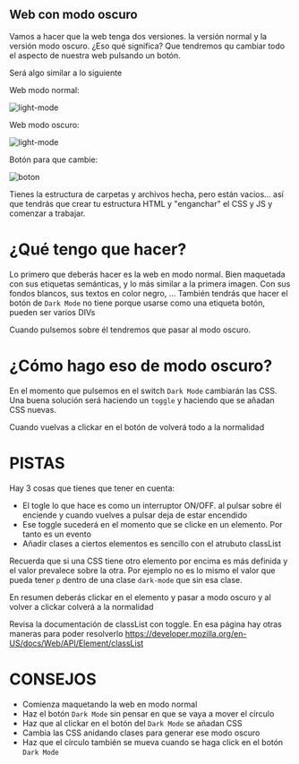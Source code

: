 ## Web con modo oscuro 
Vamos a hacer que la web tenga dos versiones. la versión normal y la versión modo oscuro. ¿Eso qué significa? Que tendremos qu cambiar todo el aspecto de nuestra web pulsando un botón.

Será algo similar a lo siguiente

Web modo normal:

![light-mode](./assets/light-mode.png)

Web modo oscuro:

![light-mode](./assets/dark-mode.png)

Botón para que cambie:

![boton](./assets/boton.png)

Tienes la estructura de carpetas y archivos hecha, pero están vacios... así que tendrás que crear tu estructura HTML y "enganchar" el CSS y JS y comenzar a trabajar.

# ¿Qué tengo que hacer?
Lo primero que deberás hacer es la web en modo normal. Bien maquetada con sus etiquetas semánticas, y lo más similar a la primera imagen. Con sus fondos blancos, sus textos en color negro, ...
También tendrás que hacer el botón de `Dark Mode` no tiene porque usarse como una etiqueta botón, pueden ser varios DIVs

Cuando pulsemos sobre él tendremos que pasar al modo oscuro.

# ¿Cómo hago eso de modo oscuro?
En el momento que pulsemos en el switch `Dark Mode` cambiarán las CSS. Una buena solución será haciendo un `toggle` y haciendo que se añadan CSS nuevas.

Cuando vuelvas a clickar en el botón de volverá todo a la normalidad 

# PISTAS
Hay 3 cosas que tienes que tener en cuenta:
- El togle lo que hace es como un interruptor ON/OFF. al pulsar sobre él enciende y cuando vuelves a pulsar deja de estar encendido
- Ese toggle sucederá en el momento que se clicke en un elemento. Por tanto es un evento 
- Añadir clases a ciertos elementos es sencillo con el atrubuto classList

Recuerda que si una CSS tiene otro elemento por encima es más definida y el valor prevalece sobre la otra. Por ejemplo no es lo mismo el valor que pueda tener `p` dentro de una clase `dark-mode` que sin esa clase.

En resumen deberás clickar en el elemento y pasar a modo oscuro y al volver a clickar colverá a la normalidad

Revisa la documentación de classList con toggle. En esa página hay otras maneras para poder resolverlo
https://developer.mozilla.org/en-US/docs/Web/API/Element/classList

# CONSEJOS
- Comienza maquetando la web en modo normal
- Haz el botón `Dark Mode` sin pensar en que se vaya a mover el círculo
- Haz que al clickar en el botón del `Dark Mode` se añadan CSS 
- Cambia las CSS anidando clases para generar ese modo oscuro
- Haz que el círculo también se mueva cuando se haga click en el botón `Dark Mode`
